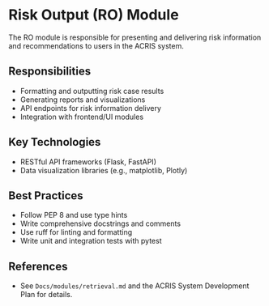 # Risk Output (RO) Module

The RO module is responsible for presenting and delivering risk information and recommendations to users in the ACRIS system.

## Responsibilities

- Formatting and outputting risk case results
- Generating reports and visualizations
- API endpoints for risk information delivery
- Integration with frontend/UI modules

## Key Technologies

- RESTful API frameworks (Flask, FastAPI)
- Data visualization libraries (e.g., matplotlib, Plotly)

## Best Practices

- Follow PEP 8 and use type hints
- Write comprehensive docstrings and comments
- Use ruff for linting and formatting
- Write unit and integration tests with pytest

## References

- See `Docs/modules/retrieval.md` and the ACRIS System Development Plan for details.
